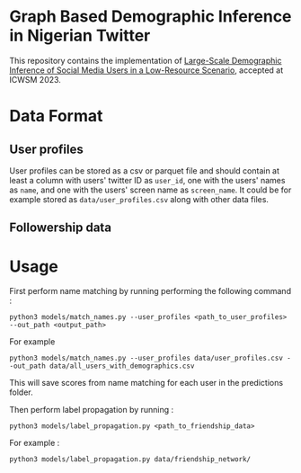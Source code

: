 # Graph Based Demographic Inference in Nigerian Twitter
This repository contains the implementation of [Large-Scale Demographic Inference of Social Media Users in a Low-Resource Scenario](https://ojs.aaai.org/index.php/ICWSM/article/view/22165/21944), accepted at ICWSM 2023.

# Data Format
## User profiles
User profiles can be stored as a csv or parquet file and should contain at least a column with users' twitter ID as `user_id`, one with the users' names as `name`, and one with the users' screen name as `screen_name`. It could be for example stored as `data/user_profiles.csv` along with other data files. 
## Followership data


# Usage
First perform name matching by running performing the following command :
```
python3 models/match_names.py --user_profiles <path_to_user_profiles> --out_path <output_path>
```
For example
```
python3 models/match_names.py --user_profiles data/user_profiles.csv --out_path data/all_users_with_demographics.csv
```
This will save scores from name matching for each user in the predictions folder.

Then perform label propagation by running : 
```
python3 models/label_propagation.py <path_to_friendship_data>
```
For example :
```
python3 models/label_propagation.py data/friendship_network/
```

